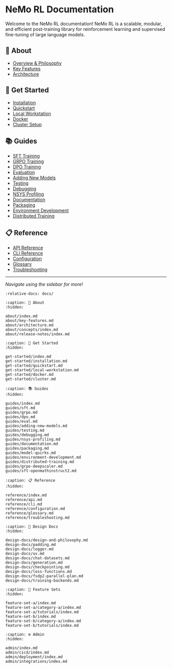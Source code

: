 # NeMo RL Documentation

Welcome to the NeMo RL documentation! NeMo RL is a scalable, modular, and efficient post-training library for reinforcement learning and supervised fine-tuning of large language models.

## 📖 About
- [Overview & Philosophy](about/index.md)
- [Key Features](about/key-features.md)
- [Architecture](about/architecture.md)

## 🚀 Get Started
- [Installation](get-started/installation.md)
- [Quickstart](get-started/quickstart.md)
- [Local Workstation](get-started/local-workstation.md)
- [Docker](get-started/docker.md)
- [Cluster Setup](get-started/cluster.md)

## 📚 Guides
- [SFT Training](guides/sft.md)
- [GRPO Training](guides/grpo.md)
- [DPO Training](guides/dpo.md)
- [Evaluation](guides/eval.md)
- [Adding New Models](guides/adding-new-models.md)
- [Testing](guides/testing.md)
- [Debugging](guides/debugging.md)
- [NSYS Profiling](guides/nsys-profiling.md)
- [Documentation](guides/documentation.md)
- [Packaging](guides/packaging.md)
- [Environment Development](guides/environment-development.md)
- [Distributed Training](guides/distributed-training.md)

## 📋 Reference
- [API Reference](reference/api.md)
- [CLI Reference](reference/cli.md)
- [Configuration](reference/configuration.md)
- [Glossary](reference/glossary.md)
- [Troubleshooting](reference/troubleshooting.md)

---

_Navigate using the sidebar for more!_

```{include} ../README.md
:relative-docs: docs/
```

```{toctree}
:caption: 📖 About
:hidden:

about/index.md
about/key-features.md
about/architecture.md
about/concepts/index.md
about/release-notes/index.md

```

```{toctree}
:caption: 🚀 Get Started
:hidden:

get-started/index.md
get-started/installation.md
get-started/quickstart.md
get-started/local-workstation.md
get-started/docker.md
get-started/cluster.md

```

```{toctree}
:caption: 📚 Guides
:hidden:

guides/index.md
guides/sft.md
guides/grpo.md
guides/dpo.md
guides/eval.md
guides/adding-new-models.md
guides/testing.md
guides/debugging.md
guides/nsys-profiling.md
guides/documentation.md
guides/packaging.md
guides/model-quirks.md
guides/environment-development.md
guides/distributed-training.md
guides/grpo-deepscaler.md
guides/sft-openmathinstruct2.md

```

```{toctree}
:caption: 📋 Reference
:hidden:

reference/index.md
reference/api.md
reference/cli.md
reference/configuration.md
reference/glossary.md
reference/troubleshooting.md

```

```{toctree}
:caption: 📐 Design Docs
:hidden:

design-docs/design-and-philosophy.md
design-docs/padding.md
design-docs/logger.md
design-docs/uv.md
design-docs/chat-datasets.md
design-docs/generation.md
design-docs/checkpointing.md
design-docs/loss-functions.md
design-docs/fsdp2-parallel-plan.md
design-docs/training-backends.md

```

```{toctree}
:caption: 🎯 Feature Sets
:hidden:

feature-set-a/index.md
feature-set-a/category-a/index.md
feature-set-a/tutorials/index.md
feature-set-b/index.md
feature-set-b/category-a/index.md
feature-set-b/tutorials/index.md

```

```{toctree}
:caption: ⚙️ Admin
:hidden:

admin/index.md
admin/cicd/index.md
admin/deployment/index.md
admin/integrations/index.md

```
